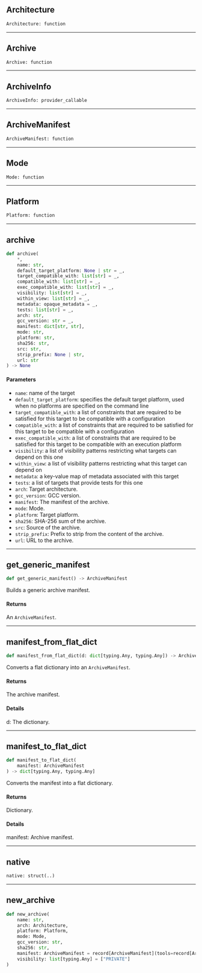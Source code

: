## Architecture

```python
Architecture: function
```

---
## Archive

```python
Archive: function
```

---
## ArchiveInfo

```python
ArchiveInfo: provider_callable
```

---
## ArchiveManifest

```python
ArchiveManifest: function
```

---
## Mode

```python
Mode: function
```

---
## Platform

```python
Platform: function
```

---
## archive

```python
def archive(
    *,
    name: str,
    default_target_platform: None | str = _,
    target_compatible_with: list[str] = _,
    compatible_with: list[str] = _,
    exec_compatible_with: list[str] = _,
    visibility: list[str] = _,
    within_view: list[str] = _,
    metadata: opaque_metadata = _,
    tests: list[str] = _,
    arch: str,
    gcc_version: str = _,
    manifest: dict[str, str],
    mode: str,
    platform: str,
    sha256: str,
    src: str,
    strip_prefix: None | str,
    url: str
) -> None
```

#### Parameters

* `name`: name of the target
* `default_target_platform`: specifies the default target platform, used when no platforms are specified on the command line
* `target_compatible_with`: a list of constraints that are required to be satisfied for this target to be compatible with a configuration
* `compatible_with`: a list of constraints that are required to be satisfied for this target to be compatible with a configuration
* `exec_compatible_with`: a list of constraints that are required to be satisfied for this target to be compatible with an execution platform
* `visibility`: a list of visibility patterns restricting what targets can depend on this one
* `within_view`: a list of visibility patterns restricting what this target can depend on
* `metadata`: a key-value map of metadata associated with this target
* `tests`: a list of targets that provide tests for this one
* `arch`: Target architecture.
* `gcc_version`: GCC version.
* `manifest`: The manifest of the archive.
* `mode`: Mode.
* `platform`: Target platform.
* `sha256`: SHA-256 sum of the archive.
* `src`: Source of the archive.
* `strip_prefix`: Prefix to strip from the content of the archive.
* `url`: URL to the archive.


---
## get\_generic\_manifest

```python
def get_generic_manifest() -> ArchiveManifest
```

Builds a generic archive manifest.

#### Returns

An `ArchiveManifest`.

---
## manifest\_from\_flat\_dict

```python
def manifest_from_flat_dict(d: dict[typing.Any, typing.Any]) -> ArchiveManifest
```

Converts a flat dictionary into an `ArchiveManifest`.

#### Returns

The archive manifest.

#### Details

d:
    The dictionary.

---
## manifest\_to\_flat\_dict

```python
def manifest_to_flat_dict(
    manifest: ArchiveManifest
) -> dict[typing.Any, typing.Any]
```

Converts the manifest into a flat dictionary.

#### Returns

Dictionary.

#### Details

manifest:
    Archive manifest.

---
## native

```python
native: struct(..)
```

---
## new\_archive

```python
def new_archive(
    name: str,
    arch: Architecture,
    platform: Platform,
    mode: Mode,
    gcc_version: str,
    sha256: str,
    manifest: ArchiveManifest = record[ArchiveManifest](tools=record[ArchiveManifestTools](c_compiler="bin/gcc", cxx_compiler="bin/g++", pp_compiler="bin/cpp", linker="bin/ld", ar="bin/ar", strip="bin/strip", objcopy="bin/objcopy"), include_dir="include", lib_dir="lib", static_libs=record[ArchiveManifestLibraries](libc="lib/libc.a", libstdcxx="lib/libstdc++.a"), shared_libs=record[ArchiveManifestLibraries](libc="lib/libc.so", libstdcxx="lib/libstdc++.so")),
    visibility: list[typing.Any] = ["PRIVATE"]
)
```
